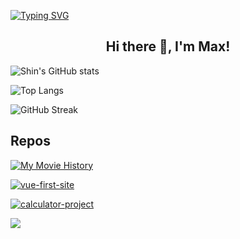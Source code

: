 [![Typing SVG](https://readme-typing-svg.herokuapp.com?multiline=true&width=500&lines=Full-stack+web+developer.++++++++++)](https://git.io/typing-svg)
  
<h2 align="center">Hi there 👋, I'm Max!</h2>




![Shin's GitHub stats](https://github-readme-stats.vercel.app/api?username=MaxR92&show_icons=true&theme=tokyonight)

![Top Langs](https://github-readme-stats.vercel.app/api/top-langs/?username=MaxR92&layout=compact)

![GitHub Streak](https://github-readme-streak-stats.herokuapp.com?user=MaxR92&theme=neon-palenight&hide_border=true)

## Repos

[![My Movie History](https://github-readme-stats.vercel.app/api/pin/?username=MaxR92&repo=mymoviehistory&show_owner=true)](https://github.com/MaxR92/mymoviehistory)

[![vue-first-site](https://github-readme-stats.vercel.app/api/pin/?username=MaxR92&repo=vue-first-site&show_owner=true)](https://github.com/MaxR92/vue-first-site)

[![calculator-project](https://github-readme-stats.vercel.app/api/pin/?username=MaxR92&repo=calculator-project&show_owner=true)](https://github.com/MaxR92/calculator-project)



![](https://komarev.com/ghpvc/?username=shinokada)